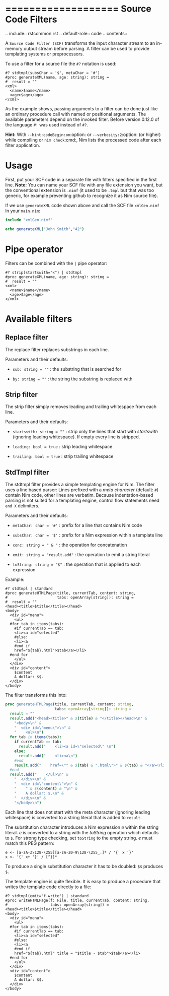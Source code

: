 ===================
Source Code Filters
===================

.. include:: rstcommon.rst
.. default-role:: code
.. contents::

A `Source Code Filter (SCF)`  transforms the input character stream to an in-memory
output stream before parsing. A filter can be used to provide templating
systems or preprocessors.

To use a filter for a source file the `#?` notation is used:

    #? stdtmpl(subsChar = '$', metaChar = '#')
    #proc generateXML(name, age: string): string =
    #  result = ""
    <xml>
      <name>$name</name>
      <age>$age</age>
    </xml>

As the example shows, passing arguments to a filter can be done
just like an ordinary procedure call with named or positional arguments. The
available parameters depend on the invoked filter. Before version 0.12.0 of
the language `#!` was used instead of `#?`.

**Hint:** With `--hint:codeBegin:on`:option: or `--verbosity:2`:option:
(or higher) while compiling or `nim check`:cmd:, Nim lists the processed code after
each filter application.

Usage
=====

First, put your SCF code in a separate file with filters specified in the first line. 
**Note:** You can name your SCF file with any file extension you want, but the
conventional extension is `.nimf`
(it used to be `.tmpl` but that was too generic, for example preventing github to
recognize it as Nim source file).

If we use `generateXML` code shown above and call the SCF file `xmlGen.nimf`
In your `main.nim`:

  ```nim
  include "xmlGen.nimf"
  
  echo generateXML("John Smith","42")
  ```

Pipe operator
=============

Filters can be combined with the `|` pipe operator:

    #? strip(startswith="<") | stdtmpl
    #proc generateXML(name, age: string): string =
    #  result = ""
    <xml>
      <name>$name</name>
      <age>$age</age>
    </xml>


Available filters
=================

Replace filter
--------------

The replace filter replaces substrings in each line.

Parameters and their defaults:

* `sub: string = ""`
  : the substring that is searched for

* `by: string = ""`
  : the string the substring is replaced with


Strip filter
------------

The strip filter simply removes leading and trailing whitespace from
each line.

Parameters and their defaults:

* `startswith: string = ""`
  : strip only the lines that start with *startswith* (ignoring leading
    whitespace). If empty every line is stripped.

* `leading: bool = true`
  : strip leading whitespace

* `trailing: bool = true`
  : strip trailing whitespace


StdTmpl filter
--------------

The stdtmpl filter provides a simple templating engine for Nim. The
filter uses a line based parser: Lines prefixed with a *meta character*
(default: `#`) contain Nim code, other lines are verbatim. Because
indentation-based parsing is not suited for a templating engine, control flow
statements need `end X` delimiters.

Parameters and their defaults:

* `metaChar: char = '#'`
  : prefix for a line that contains Nim code

* `subsChar: char = '$'`
  : prefix for a Nim expression within a template line

* `conc: string = " & "`
  : the operation for concatenation

* `emit: string = "result.add"`
  : the operation to emit a string literal

* `toString: string = "$"`
  : the operation that is applied to each expression

Example:

    #? stdtmpl | standard
    #proc generateHTMLPage(title, currentTab, content: string,
    #                      tabs: openArray[string]): string =
    #  result = ""
    <head><title>$title</title></head>
    <body>
      <div id="menu">
        <ul>
      #for tab in items(tabs):
        #if currentTab == tab:
        <li><a id="selected"
        #else:
        <li><a
        #end if
        href="${tab}.html">$tab</a></li>
      #end for
        </ul>
      </div>
      <div id="content">
        $content
        A dollar: $$.
      </div>
    </body>

The filter transforms this into:

  ```nim
  proc generateHTMLPage(title, currentTab, content: string,
                        tabs: openArray[string]): string =
    result = ""
    result.add("<head><title>" & $(title) & "</title></head>\n" &
      "<body>\n" &
      "  <div id=\"menu\">\n" &
      "    <ul>\n")
    for tab in items(tabs):
      if currentTab == tab:
        result.add("    <li><a id=\"selected\" \n")
      else:
        result.add("    <li><a\n")
      #end
      result.add("    href=\"" & $(tab) & ".html\">" & $(tab) & "</a></li>\n")
    #end
    result.add("    </ul>\n" &
      "  </div>\n" &
      "  <div id=\"content\">\n" &
      "    " & $(content) & "\n" &
      "    A dollar: $.\n" &
      "  </div>\n" &
      "</body>\n")
  ```


Each line that does not start with the meta character (ignoring leading
whitespace) is converted to a string literal that is added to `result`.

The substitution character introduces a Nim expression *e* within the
string literal. *e* is converted to a string with the *toString* operation
which defaults to `$`. For strong type checking, set `toString` to the
empty string. *e* must match this PEG pattern:

    e <- [a-zA-Z\128-\255][a-zA-Z0-9\128-\255_.]* / '{' x '}'
    x <- '{' x+ '}' / [^}]*

To produce a single substitution character it has to be doubled: `$$`
produces `$`.

The template engine is quite flexible. It is easy to produce a procedure that
writes the template code directly to a file:

    #? stdtmpl(emit="f.write") | standard
    #proc writeHTMLPage(f: File, title, currentTab, content: string,
    #                   tabs: openArray[string]) =
    <head><title>$title</title></head>
    <body>
      <div id="menu">
        <ul>
      #for tab in items(tabs):
        #if currentTab == tab:
        <li><a id="selected"
        #else:
        <li><a
        #end if
        href="${tab}.html" title = "$title - $tab">$tab</a></li>
      #end for
        </ul>
      </div>
      <div id="content">
        $content
        A dollar: $$.
      </div>
    </body>
